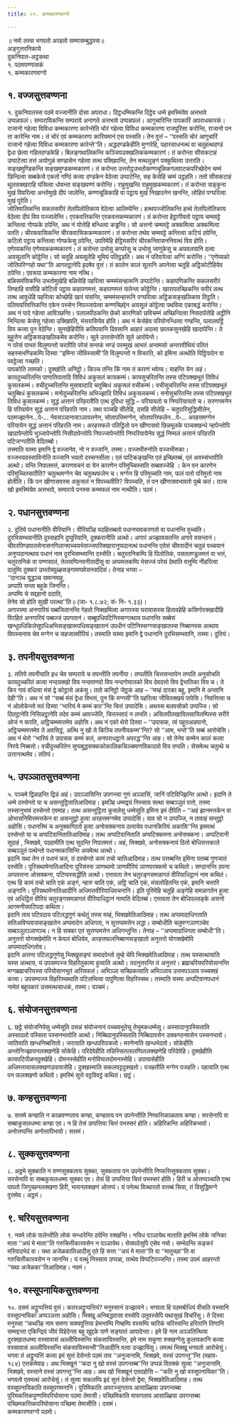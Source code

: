 ```yaml
---
title: ०१. कम्मकारणवग्गो

---
```

॥ नमो तस्स भगवतो अरहतो सम्मासम्बुद्धस्स॥  
अङ्गुत्तरनिकाये  
दुकनिपात-अट्ठकथा  
१. पठमपण्णासकं  
१. कम्मकारणवग्गो  


## १. वज्जसुत्तवण्णना

१. दुकनिपातस्स पठमे वज्जानीति दोसा अपराधा। दिट्ठधम्मिकन्ति दिट्ठेव धम्मे इमस्मिंयेव अत्तभावे उप्पन्नफलं। सम्परायिकन्ति सम्पराये अनागते अत्तभावे उप्पन्नफलं। आगुचारिन्ति पापकारिं अपराधकारकं। राजानो गहेत्वा विविधा कम्मकारणा कारेन्तेति चोरं गहेत्वा विविधा कम्मकारणा राजपुरिसा करोन्ति, राजानो पन ता कारेन्ति नाम। तं चोरं एवं कम्मकारणा कारियमानं एस पस्सति। तेन वुत्तं – ‘‘पस्सति चोरं आगुचारिं राजानो गहेत्वा विविधा कम्मकारणा कारेन्ते’’ति। अद्धदण्डकेहीति मुग्गरेहि, पहारसाधनत्थं वा चतुहत्थदण्डं द्वेधा छेत्वा गहितदण्डकेहि। बिलङ्गथालिकन्ति कञ्जियउक्खलिककम्मकारणं। तं करोन्ता सीसकटाहं उप्पाटेत्वा तत्तं अयोगुळं सण्डासेन गहेत्वा तत्थ पक्खिपन्ति, तेन मत्थलुङ्गं पक्कुथित्वा उत्तरति। सङ्खमुण्डिकन्ति सङ्खमुण्डकम्मकारणं। तं करोन्ता उत्तरोट्ठउभतोकण्णचूळिकगलवाटकपरिच्छेदेन चम्मं छिन्दित्वा सब्बकेसे एकतो गण्ठिं कत्वा दण्डकेन वेठेत्वा उप्पाटेन्ति, सह केसेहि चम्मं उट्ठहति। ततो सीसकटाहं थूलसक्खराहि घंसित्वा धोवन्ता सङ्खवण्णं करोन्ति। राहुमुखन्ति राहुमुखकम्मकारणं। तं करोन्ता सङ्कुना मुखं विवरित्वा अन्तोमुखे दीपं जालेन्ति, कण्णचूळिकाहि वा पट्ठाय मुखं निखादनेन खनन्ति, लोहितं पग्घरित्वा मुखं पूरेति।  
जोतिमालिकन्ति सकलसरीरं तेलपिलोतिकाय वेठेत्वा आलिम्पेन्ति। हत्थपज्जोतिकन्ति हत्थे तेलपिलोतिकाय वेठेत्वा दीपं विय पज्जालेन्ति। एरकवत्तिकन्ति एरकवत्तकम्मकारणं। तं करोन्ता हेट्ठागीवतो पट्ठाय चम्मवट्टे कन्तित्वा गोप्फके ठपेन्ति, अथ नं योत्तेहि बन्धित्वा कड्ढन्ति। सो अत्तनो चम्मवट्टे अक्कमित्वा अक्कमित्वा पतति। चीरकवासिकन्ति चीरकवासिककम्मकारणं। तं करोन्ता तथेव चम्मवट्टे कन्तित्वा कटियं ठपेन्ति, कटितो पट्ठाय कन्तित्वा गोप्फकेसु ठपेन्ति, उपरिमेहि हेट्ठिमसरीरं चीरकनिवासननिवत्थं विय होति। एणेय्यकन्ति एणेय्यककम्मकारणं। तं करोन्ता उभोसु कप्परेसु च उभोसु जाणुकेसु च अयवलयानि दत्वा अयसूलानि कोट्टेन्ति। सो चतूहि अयसूलेहि भूमियं पतिट्ठहति। अथ नं परिवारेत्वा अग्गिं करोन्ति। ‘‘एणेय्यको जोतिपरिग्गहो यथा’’ति आगतट्ठानेपि इदमेव वुत्तं। तं कालेन कालं सूलानि अपनेत्वा चतूहि अट्ठिकोटीहियेव ठपेन्ति। एवरूपा कम्मकारणा नाम नत्थि।  
बळिसमंसिकन्ति उभतोमुखेहि बळिसेहि पहरित्वा चम्ममंसन्हारूनि उप्पाटेन्ति। कहापणिकन्ति सकलसरीरं तिण्हाहि वासीहि कोटितो पट्ठाय कहापणमत्तं, कहापणमत्तं पातेन्ता कोट्टेन्ति। खारापतच्छिकन्ति सरीरं तत्थ तत्थ आवुधेहि पहरित्वा कोच्छेहि खारं घंसन्ति, चम्ममंसन्हारूनि पग्घरित्वा अट्ठिकसङ्खलिकाव तिट्ठति। पलिघपरिवत्तिकन्ति एकेन पस्सेन निपज्जापेत्वा कण्णच्छिद्देन अयसूलं कोट्टेत्वा पथविया एकाबद्धं करोन्ति। अथ नं पादे गहेत्वा आविञ्छन्ति। पलालपीठकन्ति छेको कारणिको छविचम्मं अच्छिन्दित्वा निसदपोतेहि अट्ठीनि भिन्दित्वा केसेसु गहेत्वा उक्खिपति, मंसरासियेव होति। अथ नं केसेहेव परियोनन्धित्वा गण्हन्ति, पलालवट्टिं विय कत्वा पुन वेठेन्ति। सुनखेहिपीति कतिपयानि दिवसानि आहारं अदत्वा छातकसुनखेहि खादापेन्ति। ते मुहुत्तेन अट्ठिकसङ्खलिकमेव करोन्ति। सूले उत्तासेन्तेति सूले आरोपेन्ते।  
न परेसं पाभतं विलुम्पन्तो चरतीति परेसं सन्तकं भण्डं परम्मुखं आभतं अन्तमसो अन्तरवीथियं पतितं सहस्सभण्डिकम्पि दिस्वा ‘‘इमिना जीविस्सामी’’ति विलुम्पन्तो न विचरति, को इमिना अत्थोति पिट्ठिपादेन वा पवट्टेत्वा गच्छति।  
पापकोति लामको। दुक्खोति अनिट्ठो। किञ्च तन्ति किं नाम तं कारणं भवेय्य। याहन्ति येन अहं। कायदुच्चरितन्ति पाणातिपातादि तिविधं अकुसलं कायकम्मं। कायसुचरितन्ति तस्स पटिपक्खभूतं तिविधं कुसलकम्मं। वचीदुच्चरितन्ति मुसावादादि चतुब्बिधं अकुसलं वचीकम्मं। वचीसुचरितन्ति तस्स पटिपक्खभूतं चतुब्बिधं कुसलकम्मं। मनोदुच्चरितन्ति अभिज्झादि तिविधं अकुसलकम्मं। मनोसुचरितन्ति तस्स पटिपक्खभूतं तिविधं कुसलकम्मं। सुद्धं अत्तानं परिहरतीति एत्थ दुविधा सुद्धि – परियायतो च निप्परियायतो च। सरणगमनेन हि परियायेन सुद्धं अत्तानं परिहरति नाम। तथा पञ्चहि सीलेहि, दसहि सीलेहि – चतुपारिसुद्धिसीलेन, पठमज्झानेन…पे॰… नेवसञ्ञानासञ्ञायतनेन, सोतापत्तिमग्गेन, सोतापत्तिफलेन…पे॰… अरहत्तमग्गेन परियायेन सुद्धं अत्तानं परिहरति नाम। अरहत्तफले पतिट्ठितो पन खीणासवो छिन्नमूलके पञ्चक्खन्धे न्हापेन्तोपि खादापेन्तोपि भुञ्जापेन्तोपि निसीदापेन्तोपि निपज्जापेन्तोपि निप्परियायेनेव सुद्धं निम्मलं अत्तानं परिहरति पटिजग्गतीति वेदितब्बो।  
तस्माति यस्मा इमानि द्वे वज्जानेव, नो न वज्जानि, तस्मा। वज्जभीरुनोति वज्जभीरुका। वज्जभयदस्साविनोति वज्जानि भयतो दस्सनसीला। एतं पाटिकङ्खन्ति एतं इच्छितब्बं, एतं अवस्संभावीति अत्थो। यन्ति निपातमत्तं, कारणवचनं वा येन कारणेन परिमुच्चिस्सति सब्बवज्जेहि । केन पन कारणेन परिमुच्चिस्सतीति? चतुत्थमग्गेन चेव चतुत्थफलेन च। मग्गेन हि परिमुच्चति नाम, फलं पत्तो परिमुत्तो नाम होतीति। किं पन खीणासवस्स अकुसलं न विपच्चतीति? विपच्चति, तं पन खीणासवभावतो पुब्बे कतं। तञ्च खो इमस्मिंयेव अत्तभावे, सम्पराये पनस्स कम्मफलं नाम नत्थीति। पठमं।  


## २. पधानसुत्तवण्णना

२. दुतिये पधानानीति वीरियानि। वीरियञ्हि पदहितब्बतो पधानभावकरणतो वा पधानन्ति वुच्चति। दुरभिसम्भवानीति दुस्सहानि दुप्पूरियानि, दुक्करानीति अत्थो। अगारं अज्झावसतन्ति अगारे वसन्तानं। चीवरपिण्डपातसेनासनगिलानपच्चयभेसज्जपरिक्खारानुप्पदानत्थं पधानन्ति एतेसं चीवरादीनं चतुन्नं पच्चयानं अनुप्पदानत्थाय पधानं नाम दुरभिसम्भवन्ति दस्सेति। चतुरतनिकम्पि हि पिलोतिकं, पसततण्डुलमत्तं वा भत्तं, चतुरतनिकं वा पण्णसालं, तेलसप्पिनवनीतादीसु वा अप्पमत्तकम्पि भेसज्जं परेसं देथाति वत्तुम्पि नीहरित्वा दातुम्पि दुक्करं उभतोब्यूळ्हसङ्गामप्पवेसनसदिसं। तेनाह भगवा –  
‘‘दानञ्च युद्धञ्च समानमाहु,  
अप्पापि सन्ता बहुके जिनन्ति।  
अप्पम्पि चे सद्दहानो ददाति,  
तेनेव सो होति सुखी परत्था’’ति॥ (जा॰ १.८.७२; सं॰ नि॰ १.३३)।  
अगारस्मा अनगारियं पब्बजितानन्ति गेहतो निक्खमित्वा अगारस्स घरावासस्स हितावहेहि कसिगोरक्खादीहि विरहितं अनगारियं पब्बज्जं उपगतानं। सब्बूपधिपटिनिस्सग्गत्थाय पधानन्ति सब्बेसं खन्धूपधिकिलेसूपधिअभिसङ्खारूपधिसङ्खातानं उपधीनं पटिनिस्सग्गसङ्खातस्स निब्बानस्स अत्थाय विपस्सनाय चेव मग्गेन च सहजातवीरियं। तस्माति यस्मा इमानि द्वे पधानानि दुरभिसम्भवानि, तस्मा। दुतियं।  


## ३. तपनीयसुत्तवण्णना

३. ततिये तपनीयाति इध चेव सम्पराये च तपन्तीति तपनीया। तप्पतीति चित्तसन्तापेन तप्पति अनुसोचति कायदुच्चरितं कत्वा नन्दयक्खो विय नन्दमाणवो विय नन्दगोघातको विय देवदत्तो विय द्वेभातिका विय च। ते किर गावं वधित्वा मंसं द्वे कोट्ठासे अकंसु। ततो कनिट्ठो जेट्ठकं आह – ‘‘मय्हं दारका बहू, इमानि मे अन्तानि देही’’ति। अथ नं सो ‘‘सब्बं मंसं द्वेधा विभत्तं, पुन किं मग्गसी’’ति पहरित्वा जीवितक्खयं पापेसि। निवत्तित्वा च नं ओलोकेन्तो मतं दिस्वा ‘‘भारियं मे कम्मं कत’’न्ति चित्तं उप्पादेसि। अथस्स बलवसोको उप्पज्जि। सो ठितट्ठानेपि निसिन्नट्ठानेपि तदेव कम्मं आवज्जेति, चित्तस्सादं न लभति। असितपीतखायितसायितम्पिस्स सरीरे ओजं न फरति, अट्ठिचम्ममत्तमेव अहोसि। अथ नं एको थेरो दिस्वा – ‘‘उपासक, त्वं पहूतअन्नपानो, अट्ठिचम्ममत्तमेव ते अवसिट्ठं, अत्थि नु खो ते किञ्चि तपनीयकम्म’’न्ति? सो ‘‘आम, भन्ते’’ति सब्बं आरोचेसि। अथ नं थेरो ‘‘भारियं ते उपासक कम्मं कतं, अनपराधट्ठाने अपरद्ध’’न्ति आह। सो तेनेव कम्मेन कालं कत्वा निरये निब्बत्तो। वचीदुच्चरितेन सुप्पबुद्धसक्ककोकालिकचिञ्चमाणविकादयो विय तप्पति। सेसमेत्थ चतुत्थे च उत्तानत्थमेव। ततियं।  


## ५. उपञ्ञातसुत्तवण्णना

५. पञ्चमे द्विन्नाहन्ति द्विन्नं अहं। उपञ्ञासिन्ति उपगन्त्वा गुणं अञ्ञासिं, जानिं पटिविज्झिन्ति अत्थो। इदानि ते धम्मे दस्सेन्तो या च असन्तुट्ठितातिआदिमाह। इमञ्हि धम्मद्वयं निस्साय सत्था सब्बञ्ञुतं पत्तो, तस्मा तस्सानुभावं दस्सेन्तो एवमाह। तत्थ असन्तुट्ठिता कुसलेसु धम्मेसूति इमिना इमं दीपेति – ‘‘अहं झानमत्तकेन वा ओभासनिमित्तमत्तकेन वा असन्तुट्ठो हुत्वा अरहत्तमग्गमेव उप्पादेसिं। याव सो न उप्पज्जि, न तावाहं सन्तुट्ठो अहोसिं। पधानस्मिं च अनुक्कण्ठितो हुत्वा अनोसक्कनाय ठत्वायेव पधानकिरियं अकासि’’न्ति इममत्थं दस्सेन्तो या च अप्पटिवानितातिआदिमाह। तत्थ अप्पटिवानिताति अप्पटिक्कमना अनोसक्कना। अप्पटिवानी सुदाहं , भिक्खवे, पदहामीति एत्थ सुदन्ति निपातमत्तं। अहं, भिक्खवे, अनोसक्कनायं ठितो बोधिसत्तकाले सब्बञ्ञुतं पत्थेन्तो पधानमकासिन्ति अयमेत्थ अत्थो।  
इदानि यथा तेन तं पधानं कतं, तं दस्सेन्तो कामं तचो चातिआदिमाह। तत्थ पत्तब्बन्ति इमिना पत्तब्बं गुणजातं दस्सेति। पुरिसथामेनातिआदिना पुरिसस्स ञाणथामो ञाणवीरियं ञाणपरक्कमो च कथितो। सण्ठानन्ति ठपना अप्पवत्तना ओसक्कना, पटिप्पस्सद्धीति अत्थो। एत्तावता तेन चतुरङ्गसमन्नागतं वीरियाधिट्ठानं नाम कथितं। एत्थ हि कामं तचो चाति एकं अङ्गं, न्हारु चाति एकं, अट्ठि चाति एकं, मंसलोहितन्ति एकं, इमानि चत्तारि अङ्गानि। पुरिसथामेनातिआदीनि अधिमत्तवीरियाधिवचनानि। इति पुरिमेहि चतूहि अङ्गेहि समन्नागतेन हुत्वा एवं अधिट्ठितं वीरियं चतुरङ्गसमन्नागतं वीरियाधिट्ठानं नामाति वेदितब्बं। एत्तावता तेन बोधिपल्लङ्के अत्तनो आगमनीयपटिपदा कथिता।  
इदानि ताय पटिपदाय पटिलद्धगुणं कथेतुं तस्स मय्हं, भिक्खवेतिआदिमाह। तत्थ अप्पमादाधिगताति सतिअविप्पवाससङ्खातेन अप्पमादेन अधिगता, न सुत्तप्पमत्तेन लद्धा। सम्बोधीति चतुमग्गञाणञ्चेव सब्बञ्ञुतञ्ञाणञ्च। न हि सक्का एतं सुत्तप्पमत्तेन अधिगन्तुन्ति। तेनाह – ‘‘अप्पमादाधिगता सम्बोधी’’ति। अनुत्तरो योगक्खेमोति न केवलं बोधियेव, अरहत्तफलनिब्बानसङ्खातो अनुत्तरो योगक्खेमोपि अप्पमादाधिगतोव।  
इदानि अत्तना पटिलद्धगुणेसु भिक्खुसङ्घं समादपेन्तो तुम्हे चेपि भिक्खवेतिआदिमाह। तत्थ यस्सत्थायाति यस्स अत्थाय, यं उपसम्पज्ज विहरितुकामा हुत्वाति अत्थो। तदनुत्तरन्ति तं अनुत्तरं। ब्रह्मचरियपरियोसानन्ति मग्गब्रह्मचरियस्स परियोसानभूतं अरियफलं। अभिञ्ञा सच्छिकत्वाति अभिञ्ञाय उत्तमपञ्ञाय पच्चक्खं कत्वा। उपसम्पज्ज विहरिस्सथाति पटिलभित्वा पापुणित्वा विहरिस्सथ। तस्माति यस्मा अप्पटिवानपधानं नामेतं बहूपकारं उत्तमत्थसाधकं, तस्मा। पञ्चमं।  


## ६. संयोजनसुत्तवण्णना

६. छट्ठे संयोजनियेसु धम्मेसूति दसन्नं संयोजनानं पच्चयभूतेसु तेभूमकधम्मेसु। अस्सादानुपस्सिताति अस्सादतो पस्सिता पस्सनभावोति अत्थो। निब्बिदानुपस्सिताति निब्बिदावसेन उक्कण्ठनवसेन पस्सनभावो। जातियाति खन्धनिब्बत्तितो। जरायाति खन्धपरिपाकतो। मरणेनाति खन्धभेदतो। सोकेहीति अन्तोनिज्झायनलक्खणेहि सोकेहि। परिदेवेहीति तन्निस्सितलालप्पितलक्खणेहि परिदेवेहि। दुक्खेहीति कायपटिपीळनदुक्खेहि। दोमनस्सेहीति मनोविघातदोमनस्सेहि। उपायासेहीति अधिमत्तायासलक्खणउपायासेहि। दुक्खस्माति सकलवट्टदुक्खतो। पजहतीति मग्गेन पजहति। पहायाति एत्थ पन फलक्खणो कथितो। इमस्मिं सुत्ते वट्टविवट्टं कथितं। छट्ठं।  


## ७. कण्हसुत्तवण्णना

७. सत्तमे कण्हाति न काळवण्णताय कण्हा, कण्हताय पन उपनेन्तीति निप्फत्तिकाळताय कण्हा। सरसेनापि वा सब्बाकुसलधम्मा कण्हा एव। न हि तेसं उप्पत्तिया चित्तं पभस्सरं होति। अहिरिकन्ति अहिरिकभावो। अनोत्तप्पन्ति अनोत्तापिभावो। सत्तमं।  


## ८. सुक्कसुत्तवण्णना

८. अट्ठमे सुक्काति न वण्णसुक्कताय सुक्का, सुक्कताय पन उपनेन्तीति निप्फत्तिसुक्कताय सुक्का। सरसेनापि वा सब्बकुसलधम्मा सुक्का एव। तेसं हि उप्पत्तिया चित्तं पभस्सरं होति। हिरी च ओत्तप्पञ्चाति एत्थ पापतो जिगुच्छनलक्खणा हिरी, भायनलक्खणं ओत्तप्पं। यं पनेत्थ वित्थारतो वत्तब्बं सिया, तं विसुद्धिमग्गे वुत्तमेव। अट्ठमं।  


## ९. चरियसुत्तवण्णना

९. नवमे लोकं पालेन्तीति लोकं सन्धारेन्ति ठपेन्ति रक्खन्ति। नयिध पञ्ञायेथ माताति इमस्मिं लोके जनिका माता ‘‘अयं मे माता’’ति गरुचित्तीकारवसेन न पञ्ञायेथ। सेसपदेसुपि एसेव नयो। सम्भेदन्ति सङ्करं मरियादभेदं वा। यथा अजेळकातिआदीसु एते हि सत्ता ‘‘अयं मे माता’’ति वा ‘‘मातुच्छा’’ति वा गरुचित्तीकारवसेन न जानन्ति। यं वत्थुं निस्साय उप्पन्ना, तत्थेव विप्पटिपज्जन्ति। तस्मा उपमं आहरन्तो ‘‘यथा अजेळका’’तिआदिमाह। नवमं।  


## १०. वस्सूपनायिकसुत्तवण्णना

१०. दसमं अट्ठुप्पत्तियं वुत्तं। कतरअट्ठुप्पत्तियं? मनुस्सानं उज्झायने। भगवता हि पठमबोधियं वीसति वस्सानि वस्सूपनायिका अप्पञ्ञत्ता अहोसि। भिक्खू अनिबद्धवासा वस्सेपि उतुवस्सेपि यथासुखं विचरिंसु। ते दिस्वा मनुस्सा ‘‘कथञ्हि नाम समणा सक्यपुत्तिया हेमन्तम्पि गिम्हम्पि वस्सम्पि चारिकं चरिस्सन्ति हरितानि तिणानि सम्मद्दन्ता एकिन्द्रियं जीवं विहेठेन्ता बहू खुद्दके पाणे सङ्घातं आपादेन्ता। इमे हि नाम अञ्ञतित्थिया दुरक्खातधम्मा वस्सावासं अल्लीयिस्सन्ति संकसायिस्सन्ति, इमे नाम सकुणा रुक्खग्गेसु कुलावकानि कत्वा वस्सावासं अल्लीयिस्सन्ति संकसायिस्सन्ती’’तिआदीनि वत्वा उज्झायिंसु। तमत्थं भिक्खू भगवतो आरोचेसुं। भगवा तं अट्ठुप्पत्तिं कत्वा इमं सुत्तं देसेन्तो पठमं ताव ‘‘अनुजानामि, भिक्खवे, वस्सं उपगन्तु’’न्ति (महाव॰ १८४) एत्तकमेवाह। अथ भिक्खूनं ‘‘कदा नु खो वस्सं उपगन्तब्ब’’न्ति उप्पन्नं वितक्कं सुत्वा ‘‘अनुजानामि, भिक्खवे, वस्साने वस्सं उपगन्तु’’न्ति आह। अथ खो भिक्खूनं एतदहोसि – ‘‘कति नु खो वस्सूपनायिका’’ति। भगवतो एतमत्थं आरोचेसुं। तं सुत्वा सकलम्पि इदं सुत्तं देसेन्तो द्वेमा, भिक्खवेतिआदिमाह। तत्थ वस्सूपनायिकाति वस्सूपगमनानि। पुरिमिकाति अपरज्जुगताय आसाळ्हिया उपगन्तब्बा पुरिमकत्तिकपुण्णमिपरियोसाना पठमा तेमासी। पच्छिमिकाति मासगताय आसाळ्हिया उपगन्तब्बा पच्छिमकत्तिकपरियोसाना पच्छिमा तेमासीति। दसमं।  
कम्मकारणवग्गो पठमो।  